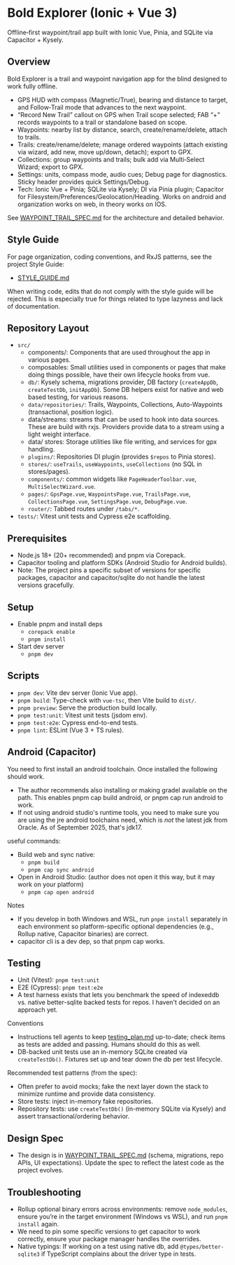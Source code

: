 # Bold Explorer (Ionic + Vue 3)

Offline‑first waypoint/trail app built with Ionic Vue, Pinia, and SQLite via Capacitor + Kysely.

## Overview

Bold Explorer is a trail and waypoint navigation app for the blind designed to work fully offline.

- GPS HUD with compass (Magnetic/True), bearing and distance to target, and Follow‑Trail mode that advances to the next waypoint.
- “Record New Trail” callout on GPS when Trail scope selected; FAB “+” records waypoints to a trail or standalone based on scope.
- Waypoints: nearby list by distance, search, create/rename/delete, attach to trails.
- Trails: create/rename/delete; manage ordered waypoints (attach existing via wizard, add new, move up/down, detach); export to GPX.
- Collections: group waypoints and trails; bulk add via Multi‑Select Wizard; export to GPX.
- Settings: units, compass mode, audio cues; Debug page for diagnostics. Sticky header provides quick Settings/Debug.
- Tech: Ionic Vue + Pinia; SQLite via Kysely; DI via Pinia plugin; Capacitor for Filesystem/Preferences/Geolocation/Heading. Works on android and organization works on web, in theory works on IOS.

See [WAYPOINT_TRAIL_SPEC.md](./WAYPOINT_TRAIL_SPEC.md) for the architecture and detailed behavior.

## Style Guide

For page organization, coding conventions, and RxJS patterns, see the project Style Guide:

- [STYLE_GUIDE.md](./STYLE_GUIDE.md)

When writing code, edits that do not comply with the style guide will be rejected. This is especially true for things related to type lazyness and lack of documentation.

## Repository Layout

- `src/`
  - components/: Components that are used throughout the app in various pages.
  - composables: Small utilities used in components or pages that make doing things possible, have their own lifecycle hooks from vue.
  - `db/`: Kysely schema, migrations provider, DB factory (`createAppDb`, `createTestDb`, `initAppDb`). Some DB helpers exist for native and web based testing, for various reasons.
  - `data/repositories/`: Trails, Waypoints, Collections, Auto-Waypoints (transactional, position logic).
  - data/streams: streams that can be used to hook into data sources. These are build with rxjs. Providers provide data to a stream using a light weight interface.
  - data/ stores: Storage utilities like file writing, and services for gpx handling.
  - `plugins/`: Repositories DI plugin (provides `$repos` to Pinia stores).
  - `stores/`: `useTrails`, `useWaypoints`, `useCollections` (no SQL in stores/pages).
  - `components/`: common widgets like `PageHeaderToolbar.vue`, `MultiSelectWizard.vue`.
  - `pages/`: `GpsPage.vue`, `WaypointsPage.vue`, `TrailsPage.vue`, `CollectionsPage.vue`, `SettingsPage.vue`, `DebugPage.vue`.
  - `router/`: Tabbed routes under `/tabs/*`.
- `tests/`: Vitest unit tests and Cypress e2e scaffolding.

## Prerequisites

- Node.js 18+ (20+ recommended) and pnpm via Corepack.
- Capacitor tooling and platform SDKs (Android Studio for Android builds).
- Note: The project pins a specific subset of versions for specific packages, capacitor and capacitor/sqlite do not handle the latest versions gracefully.

## Setup

- Enable pnpm and install deps
  - `corepack enable`
  - `pnpm install`
- Start dev server
  - `pnpm dev`

## Scripts

- `pnpm dev`: Vite dev server (Ionic Vue app).
- `pnpm build`: Type-check with `vue-tsc`, then Vite build to `dist/`.
- `pnpm preview`: Serve the production build locally.
- `pnpm test:unit`: Vitest unit tests (jsdom env).
- `pnpm test:e2e`: Cypress end-to-end tests.
- `pnpm lint`: ESLint (Vue 3 + TS rules).

## Android (Capacitor)

You need to first install an android toolchain. Once installed the following should work.

- The author recommends also installing or making gradel available on the path. This enables pnpm cap build android, or pnpm cap run android to work.
- If not using android studio's runtime tools, you need to make sure you are using the jre android toolchains need, which is _not_ the latest jdk from Oracle. As of September 2025, that's jdk17.

useful commands:

- Build web and sync native:
  - `pnpm build`
  - `pnpm cap sync android`
- Open in Android Studio: (author does not open it this way, but it may work on your platform)
  - `pnpm cap open android`

Notes

- If you develop in both Windows and WSL, run `pnpm install` separately in each environment so platform-specific optional dependencies (e.g., Rollup native, Capacitor binaries) are correct.
- capacitor cli is a dev dep, so that pnpm cap works.

## Testing

- Unit (Vitest): `pnpm test:unit`
- E2E (Cypress): `pnpm test:e2e`
- A test harness exists that lets you benchmark the speed of indexeddb vs. native better-sqlite backed tests for repos. I haven't decided on an approach yet.

Conventions

- Instructions tell agents to keep [testing_plan.md](./testing_plan.md) up-to-date; check items as tests are added and passing. Humans should do this as well.
- DB-backed unit tests use an in-memory SQLite created via `createTestDb()`. Fixtures set up and tear down the db per test lifecycle.

Recommended test patterns (from the spec):

- Often prefer to avoid mocks; fake the next layer down the stack to minimize runtime and provide data consistency.
- Store tests: inject in-memory fake repositories.
- Repository tests: use `createTestDb()` (in-memory SQLite via Kysely) and assert transactional/ordering behavior.

## Design Spec

- The design is in [WAYPOINT_TRAIL_SPEC.md](./WAYPOINT_TRAIL_SPEC.md) (schema, migrations, repo APIs, UI expectations). Update the spec to reflect the latest code as the project evolves.

## Troubleshooting

- Rollup optional binary errors across environments: remove `node_modules`, ensure you’re in the target environment (Windows vs WSL), and run `pnpm install` again.
- We need to pin some specific versions to get capacitor to work correctly, ensure your package manager handles the overrides.
- Native typings: If working on a test using native db, add `@types/better-sqlite3` if TypeScript complains about the driver type in tests.
